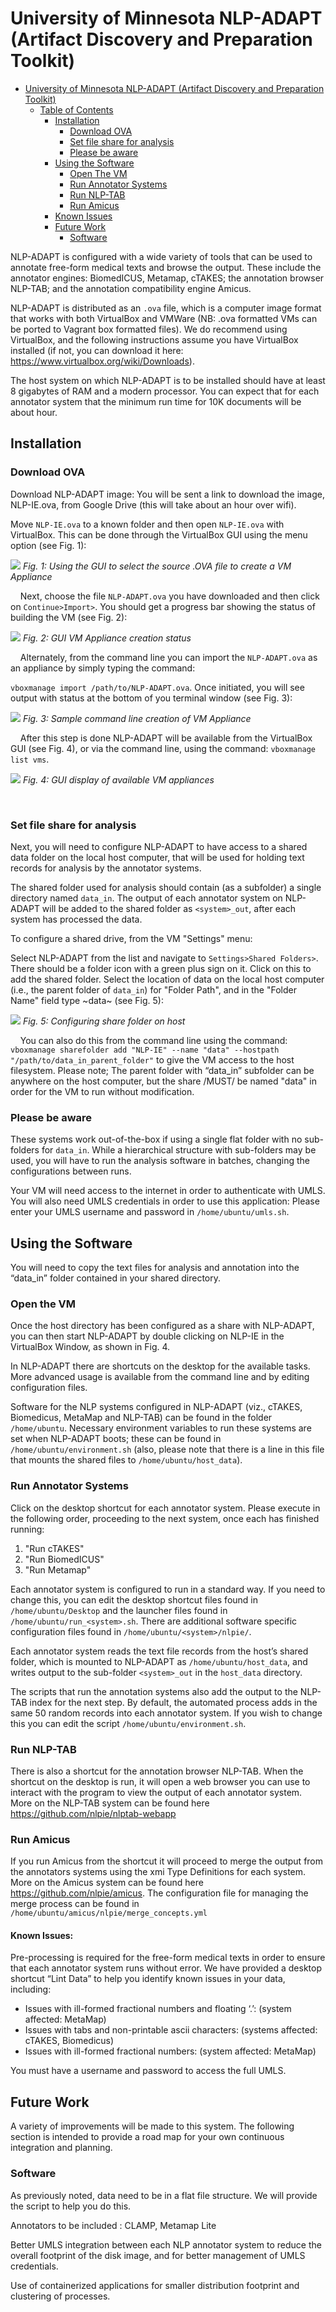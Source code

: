 # University of Minnesota NLP-ADAPT (Artifact Discovery and Preparation Toolkit)

* [University of Minnesota NLP-ADAPT (Artifact Discovery and Preparation Toolkit)](#university-of-minnesota-nlp-adapt-artifact-discovery-and-preparation-toolkit)
    * [Table of Contents](#table-of-contents)
        * [Installation](#installation)
            * [Download OVA](#download-ova)
            * [Set file share for analysis](#set-file-share-for-analysis)
            * [Please be aware](#please-be-aware)
        * [Using the Software](#using-the-software)
            * [Open The VM](#open-the-vm)
            * [Run Annotator Systems](#run-annotator-systems)
            * [Run NLP-TAB](#run-nlp-tab)
            * [Run Amicus](#run-amicus)
        * [Known Issues](#known-issues)
        * [Future Work](#future-work)
            * [Software](#software)

NLP-ADAPT is configured with a wide variety of tools that can be used to annotate free-form medical texts and browse the output. These include the annotator engines: BiomedICUS, Metamap, cTAKES; the annotation browser NLP-TAB; and the annotation compatibility engine Amicus.

NLP-ADAPT is distributed as an `.ova` file, which is a computer image format that works with both VirtualBox and VMWare (NB: .ova formatted VMs can be ported to Vagrant box formatted files). We do recommend using VirtualBox, and the following instructions assume you have VirtualBox installed (if not, you can download it here: https://www.virtualbox.org/wiki/Downloads). 

The host system on which NLP-ADAPT is to be installed should have at least 8 gigabytes of RAM and a modern processor. You can expect that for each annotator system that the minimum run time for 10K documents will be about hour.

## Installation

### Download OVA

Download NLP-ADAPT image: You will be sent a link to download the image, NLP-IE.ova, from Google Drive (this will take about an hour over wifi).

Move `NLP-IE.ova` to a known folder and then open `NLP-IE.ova` with VirtualBox. This can be done through the VirtualBox GUI using the <File><Import Appliance> menu option (see Fig. 1):
    
![](docs/images/fig_1.png)
*Fig. 1: Using the GUI to select the source .OVA file to create a VM Appliance*

&nbsp; &nbsp;
Next, choose the file `NLP-ADAPT.ova` you have downloaded and then click on `Continue>Import>`. You should get a progress bar showing the status of building the VM (see Fig. 2):


![](docs/images/fig_2.png)
*Fig. 2: GUI VM Appliance creation status*

&nbsp; &nbsp;
Alternately, from the command line you can import the `NLP-ADAPT.ova` as an appliance by simply typing the command:

`vboxmanage import /path/to/NLP-ADAPT.ova`. Once initiated, you will see output with status at the bottom of you terminal window (see Fig. 3):

![](docs/images/fig_3.png)
*Fig. 3: Sample command line creation of VM Appliance*

&nbsp; &nbsp;
After this step is done NLP-ADAPT will be available from the VirtualBox GUI (see Fig. 4), or via the command line, using the command: `vboxmanage list vms`.

![](docs/images/fig_4.png)
*Fig. 4: GUI display of available VM appliances*

&nbsp; &nbsp;
### Set file share for analysis

Next, you will need to configure NLP-ADAPT to have access to a shared data folder on the local host computer, that will be used for holding text records for analysis by the annotator systems.

The shared folder used for analysis should contain (as a subfolder) a single directory named `data_in`. The output of each annotator system on NLP-ADAPT will be added to the shared folder as `<system>_out`, after each system has processed the data.

To configure a shared drive, from the VM "Settings" menu:

Select NLP-ADAPT from the list and navigate to `Settings>Shared
Folders>`. There should be a folder icon with a green plus sign on it. Click on this
to add the shared folder. Select the location of data on the local host computer (i.e., the parent folder of `data_in`) for "Folder Path", and in the "Folder Name" field type ~data~ (see Fig. 5):

![](docs/images/fig_5.png)
*Fig. 5: Configuring share folder on host*

&nbsp; &nbsp;
You can also do this from the command line using the command:
`vboxmanage sharefolder add "NLP-IE" --name "data" --hostpath
"/path/to/data_in_parent_folder"` to give the VM access to the host filesystem. Please note; The parent folder with “data_in” subfolder can be anywhere on the host computer, but the share /MUST/ be named "data" in order for the VM to run without modification.

### Please be aware

These systems work out-of-the-box if using a single flat folder with no sub-folders for `data_in`. While a hierarchical structure with sub-folders may be used,
    you  will have to run the analysis software in batches, changing the
    configurations between runs.

Your VM will need access to the internet in order to authenticate with UMLS. You will also need UMLS credentials in order to use this application: Please enter your UMLS username and password in `/home/ubuntu/umls.sh`. 

## Using the Software

You will need to copy the text files for analysis and annotation into the “data_in” folder contained in your shared directory.

### Open the VM

Once the host directory has been configured as a share with NLP-ADAPT, you can then start NLP-ADAPT by double clicking on NLP-IE in the VirtualBox Window, as shown in Fig. 4.

In NLP-ADAPT there are shortcuts on the desktop for the available
tasks. More advanced usage is available from the command line and by
editing configuration files. 

Software for the NLP systems configured in NLP-ADAPT (viz., cTAKES, Biomedicus, MetaMap and NLP-TAB) can be found in the folder
`/home/ubuntu`. Necessary environment variables to run these systems are set when NLP-ADAPT boots; these can be found in `/home/ubuntu/environment.sh` (also, please note that there is a line in this file that mounts the shared files to `/home/ubuntu/host_data`).

### Run Annotator Systems

Click on the desktop shortcut for each annotator system. Please execute in the following order, proceeding to the next system, once each has finished running:

1. "Run cTAKES"
2. "Run BiomedICUS"
3. "Run Metamap"

Each annotator system is configured to run in a standard way. If you need to change this, you can edit the desktop shortcut files found in `/home/ubuntu/Desktop` and the launcher files found in `/home/ubuntu/run_<system>.sh`. There are additional software specific configuration files found in `/home/ubuntu/<system>/nlpie/`.

Each annotator system reads the text file records from the host’s shared folder, which is 
mounted to NLP-ADAPT as  `/home/ubuntu/host_data`, and writes output to the
sub-folder `<system>_out` in the `host_data` directory. 

The scripts that run the annotation systems also add the output to the NLP-TAB index for the next step. By default, the automated process adds in the same 50 random records into each annotator system. If you wish to change this you can edit the script `/home/ubuntu/environment.sh`.

### Run NLP-TAB

There is also a shortcut for the annotation browser NLP-TAB. When the shortcut on the desktop is run, it will open a web browser you can use to interact with the program to view the output of each annotator system. More on the NLP-TAB system can be found here https://github.com/nlpie/nlptab-webapp

### Run Amicus

If you run Amicus from the shortcut it will proceed to merge the output from the annotators systems using the xmi Type Definitions for each system. More on the Amicus system can be found here https://github.com/nlpie/amicus. The configuration file for
managing the merge process can be found in
`/home/ubuntu/amicus/nlpie/merge_concepts.yml`

#### Known Issues:

Pre-processing is required for the free-form medical texts in order to ensure that each annotator system runs without error. We have provided a desktop shortcut “Lint Data” to help you identify known issues in your data, including:

- Issues with ill-formed fractional numbers and floating ‘.’: (system affected: MetaMap)
- Issues with tabs and non-printable ascii characters: (systems affected: cTAKES, Biomedicus)
- Issues with ill-formed fractional numbers: (system affected: MetaMap)

You must have a username and password to access the full UMLS.

## Future Work
A variety of improvements will be made to this system. The following section is intended to provide a road map for your own continuous integration and planning.

### Software
As previously noted, data need to be in a flat file structure. We will provide the script to help you do this.

Annotators to be included : CLAMP, Metamap Lite

Better UMLS integration between each NLP annotator system to reduce the overall footprint of the disk image, and for better management of UMLS credentials.

Use of containerized applications for smaller distribution footprint and clustering of processes.

